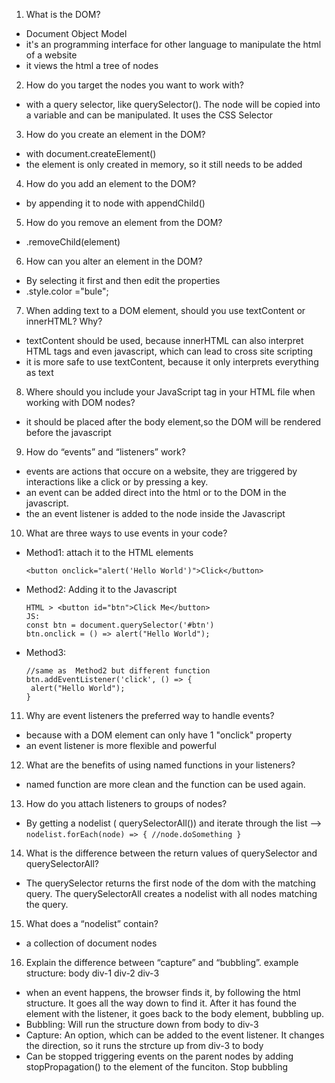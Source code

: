 1. What is the DOM?
- Document Object Model
- it's an programming interface for other language to manipulate the html of a website
- it views the html a tree of nodes
2. How do you target the nodes you want to work with?
- with a query selector, like querySelector(<node>). The node will be copied into a variable and can be manipulated. It uses the CSS Selector
3. How do you create an element in the DOM?
- with document.createElement(<element>)
- the element is only created in memory, so it still needs to be added
4. How do you add an element to the DOM?
- by appending it to node with appendChild(<elemen>)
5. How do you remove an element from the DOM?
- <parentNode>.removeChild(element)
6. How can you alter an element in the DOM?
- By selecting it first and then edit the properties
- <element>.style.color ="bule";
7. When adding text to a DOM element, should you use textContent or innerHTML? Why?
- textContent should be used, because innerHTML can also interpret HTML tags and even javascript, which can lead to cross site scripting
- it is more safe to use textContent, because it only interprets everything as text
8. Where should you include your JavaScript tag in your HTML file when working with DOM nodes?
- it should be placed after the body element,so the DOM will be rendered before the javascript
9. How do “events” and “listeners” work?
- events are actions that occure on a website, they are triggered by interactions like a click or by pressing a key.
- an event can be added direct into the html or to the DOM in the javascript.
- the an event listener is added to the node inside the Javascript
10. What are three ways to use events in your code?
- Method1: attach it to the HTML elements
  ```
  <button onclick="alert('Hello World')">Click</button>
  ```
- Method2: Adding it to the Javascript
  ```
  HTML > <button id="btn">Click Me</button>
  JS:
  const btn = document.querySelector('#btn')
  btn.onclick = () => alert("Hello World");
  ```
- Method3:
  ```
  //same as  Method2 but different function
  btn.addEventListener('click', () => {
   alert("Hello World");
  }
  ```  
11. Why are event listeners the preferred way to handle events?
- because with a DOM element can only have 1 "onclick" property
- an event listener is more flexible and powerful
12. What are the benefits of using named functions in your listeners?
- named function are more clean and the function can be used again.
13. How do you attach listeners to groups of nodes?
- By getting a nodelist ( querySelectorAll(<element>)) and iterate through the list --> ```nodelist.forEach(node) => { //node.doSomething }```
14. What is the difference between the return values of querySelector and querySelectorAll?
- The querySelector returns the first node of the dom with the matching query. The querySelectorAll creates a nodelist with all nodes  matching the query.
15. What does a “nodelist” contain?
- a collection of document nodes
16. Explain the difference between “capture” and “bubbling”.
  example structure:
  body
    div-1
      div-2
        div-3
- when an event happens, the browser finds it, by following the html structure. It goes all the way down to find it. After it has found the element with the listener, it goes back to the body element, bubbling up.
- Bubbling: Will run the structure down from body to div-3
- Capture: An option, which can be added to the event listener. It changes the direction, so it runs the strcture up from div-3 to body
- Can be stopped triggering events on the parent nodes by adding stopPropagation() to the element of the funciton. Stop bubbling
 
  

  
